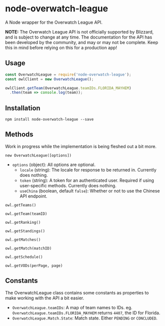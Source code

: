 # node-overwatch-league
A Node wrapper for the Overwatch League API.

**NOTE:** The Overwatch League API is not officially supported by Blizzard, and is subject to change at any time. The documentation for the API has been developed by the community, and may or may not be complete. Keep this in mind before relying on this for a production app!

## Usage

```js
const OverwatchLeague = require('node-overwatch-league');
const owlClient = new OverwatchLeague();

owlClient.getTeam(OverwatchLeague.teamIDs.FLORIDA_MAYHEM)
  .then(team => console.log(team));
```

## Installation

`npm install node-overwatch-league --save`

## Methods

Work in progress while the implementation is being fleshed out a bit more.

`new OverwatchLeague([options])`
- `options` (object): All options are optional.
  - `locale` (string): The locale for response to be returned in. Currently does nothing.
  - `token` (string): A token for an authenticated user. Required if using user-specific methods. Currently does nothing.
  - `useChina` (boolean, default `false`): Whether or not to use the Chinese API endpoint.

`owl.getTeams()`

`owl.getTeam(teamID)`

`owl.getRanking()`

`owl.getStandings()`

`owl.getMatches()`

`owl.getMatch(matchID)`

`owl.getSchedule()`

`owl.getVODs(perPage, page)`

## Constants
The OverwatchLeague class contains some constants as properties to make working with the API a bit easier.

* `OverwatchLeague.teamIDs`: A map of team names to IDs.
  eg. `OverwatchLeague.teamIDs.FLORIDA_MAYHEM` returns `4407`, the ID for Florida.
* `OverwatchLeague.Match.State`: Match state. Either `PENDING` or `CONCLUDED`.